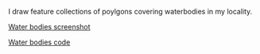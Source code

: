 I draw feature collections of poylgons covering waterbodies in my locality.

[Water bodies screenshot](https://github.com/AtikulRahi/GEE-Waterbodies/blob/main/Water.png)

[Water bodies code](https://code.earthengine.google.com/80bd46831aff2bd2de126dbf9f36d5e0)
